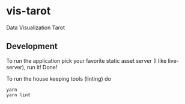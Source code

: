 # vis-tarot
Data Visualization Tarot



## Development

To run the application pick your favorite static asset server (I like live-server), run it! Done!

To run the house keeping tools (linting) do

```
yarn
yarn lint

```
